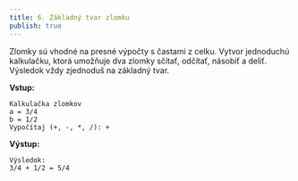 ```yaml
---
title: 6. Základný tvar zlomku
publish: true
---
```


Zlomky sú vhodné na presné výpočty s častami z celku. Vytvor jednoduchú kalkulačku, ktorá umožňuje dva zlomky sčítať, odčítať, násobiť a deliť. Výsledok vždy zjednoduš na základný tvar.

**Vstup:**
```
Kalkulačka zlomkov
a = 3/4
b = 1/2
Vypočítaj (+, -, *, /): +
```

**Výstup:**
```
Výsledok:
3/4 + 1/2 = 5/4
```

